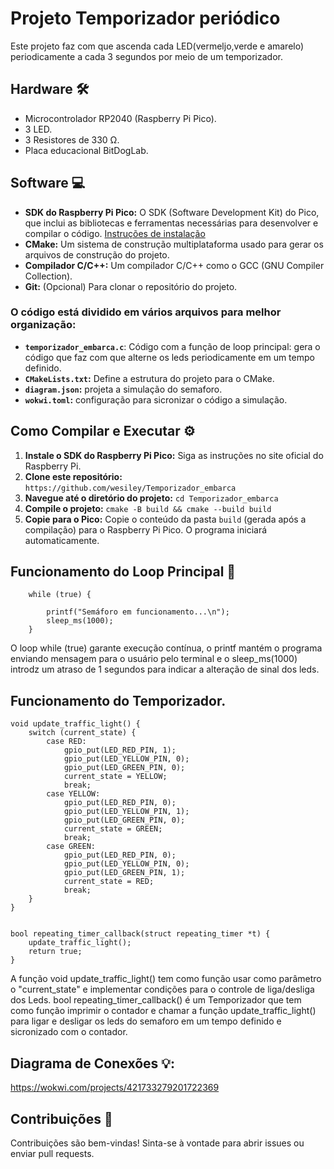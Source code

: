 # Projeto Temporizador periódico 

Este projeto faz com que ascenda cada LED(vermeljo,verde e amarelo) periodicamente a cada 3 segundos por meio de um temporizador.

## Hardware 🛠️

- Microcontrolador RP2040 (Raspberry Pi Pico).
- 3 LED.
- 3 Resistores de 330 Ω.
- Placa educacional BitDogLab.

## Software 💻

* **SDK do Raspberry Pi Pico:** O SDK (Software Development Kit) do Pico, que inclui as bibliotecas e ferramentas necessárias para desenvolver e compilar o código. [Instruções de instalação](https://www.raspberrypi.com/documentation/pico/getting-started/)
* **CMake:** Um sistema de construção multiplataforma usado para gerar os arquivos de construção do projeto.
* **Compilador C/C++:**  Um compilador C/C++ como o GCC (GNU Compiler Collection).
* **Git:** (Opcional) Para clonar o repositório do projeto.


### O código está dividido em vários arquivos para melhor organização:

- **`temporizador_embarca.c`**: Código com a função de loop principal: gera o código que faz com que alterne os leds periodicamente em um tempo definido.
- **`CMakeLists.txt`:** Define a estrutura do projeto para o CMake.
- **`diagram.json`:** projeta a simulação do semaforo.
- **`wokwi.toml`:** configuração para sicronizar o código a simulação.




## Como Compilar e Executar ⚙️

1. **Instale o SDK do Raspberry Pi Pico:** Siga as instruções no site oficial do Raspberry Pi.
2. **Clone este repositório:** `https://github.com/wesiley/Temporizador_embarca`
3. **Navegue até o diretório do projeto:** `cd Temporizador_embarca`
4. **Compile o projeto:** `cmake -B build && cmake --build build`
5. **Copie para o Pico:** Copie o conteúdo da pasta `build` (gerada após a compilação) para o Raspberry Pi Pico. O programa iniciará automaticamente.


## Funcionamento do Loop Principal 🔄 
```
    while (true) {

        printf("Semáforo em funcionamento...\n");
        sleep_ms(1000);
    }
  ```
O loop while (true) garante execução contínua, o printf mantém o programa enviando mensagem para o usuário pelo terminal e o sleep_ms(1000) introdz um atraso de 1 segundos para indicar a alteração de sinal dos leds.

## Funcionamento do Temporizador.
```
void update_traffic_light() {
    switch (current_state) {
        case RED:
            gpio_put(LED_RED_PIN, 1);
            gpio_put(LED_YELLOW_PIN, 0);
            gpio_put(LED_GREEN_PIN, 0);
            current_state = YELLOW;
            break;
        case YELLOW:
            gpio_put(LED_RED_PIN, 0);
            gpio_put(LED_YELLOW_PIN, 1);
            gpio_put(LED_GREEN_PIN, 0);
            current_state = GREEN;
            break;
        case GREEN:
            gpio_put(LED_RED_PIN, 0);
            gpio_put(LED_YELLOW_PIN, 0);
            gpio_put(LED_GREEN_PIN, 1);
            current_state = RED;
            break;
    }
}


bool repeating_timer_callback(struct repeating_timer *t) {
    update_traffic_light();
    return true; 
}
  ```
A função void update_traffic_light() tem como função usar como parâmetro o "current_state" e implementar condições para o controle de liga/desliga dos Leds. bool repeating_timer_callback() é um Temporizador que tem como função imprimir o contador e chamar a função update_traffic_light() para ligar e desligar os leds do semaforo em um tempo definido e sicronizado com o contador.

## Diagrama de Conexões 💡:

https://wokwi.com/projects/421733279201722369

 ## Contribuições 🤝

Contribuições são bem-vindas! Sinta-se à vontade para abrir issues ou enviar pull requests.

